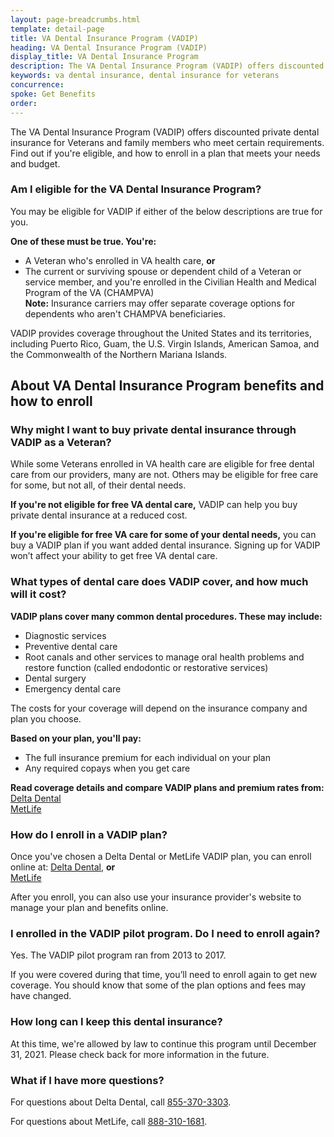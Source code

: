 ```yaml
---
layout: page-breadcrumbs.html
template: detail-page
title: VA Dental Insurance Program (VADIP)
heading: VA Dental Insurance Program (VADIP)
display_title: VA Dental Insurance Program
description: The VA Dental Insurance Program (VADIP) offers discounted private dental insurance for Veterans and family members who meet certain requirements. Find out if you're eligible and how to enroll in a plan that meets your needs.
keywords: va dental insurance, dental insurance for veterans
concurrence: 
spoke: Get Benefits
order:  
---
```


<div class="va-introtext">
  
The VA Dental Insurance Program (VADIP) offers discounted private dental insurance for Veterans and family members who meet certain requirements. Find out if you're eligible, and how to enroll in a plan that meets your needs and budget.

</div>

<div class="feature" markdown="1">

### Am I eligible for the VA Dental Insurance Program?

You may be eligible for VADIP if either of the below descriptions are true for you.

**One of these must be true. You're:**

- A Veteran who's enrolled in VA health care, **or**
- The current or surviving spouse or dependent child of a Veteran or service member, and you're enrolled in the Civilian Health and Medical Program of the VA (CHAMPVA) <br> **Note:** Insurance carriers may offer separate coverage options for dependents who aren't CHAMPVA beneficiaries.

VADIP provides coverage throughout the United States and its territories, including Puerto Rico, Guam, the U.S. Virgin Islands, American Samoa, and the Commonwealth of the Northern Mariana Islands.

</div>

## About VA Dental Insurance Program benefits and how to enroll

### Why might I want to buy private dental insurance through VADIP as a Veteran?

While some Veterans enrolled in VA health care are eligible for free dental care from our providers, many are not. Others may be eligible for free care for some, but not all, of their dental needs.

**If you're not eligible for free VA dental care,** VADIP can help you buy private dental insurance at a reduced cost.

**If you're eligible for free VA care for some of your dental needs,** you can buy a VADIP plan if you want added dental insurance. Signing up for VADIP won’t affect your ability to get free VA dental care.

### What types of dental care does VADIP cover, and how much will it cost?

**VADIP plans cover many common dental procedures. These may include:**

-	Diagnostic services
-	Preventive dental care
-	Root canals and other services to manage oral health problems and restore function (called endodontic or restorative services)
-	Dental surgery
-	Emergency dental care

The costs for your coverage will depend on the insurance company and plan you choose.

**Based on your plan, you'll pay:**
- The full insurance premium for each individual on your plan
- Any required copays when you get care

**Read coverage details and compare VADIP plans and premium rates from:**
[Delta Dental](https://feds.deltadentalins.com/vadip/)<br>
[MetLife](https://www.metlife.com/vadip/)

### How do I enroll in a VADIP plan?

Once you've chosen a Delta Dental or MetLife VADIP plan, you can enroll online at:
[Delta Dental](https://feds.deltadentalins.com/vadip/), **or** <br>
[MetLife](https://www.metlife.com/vadip/)

After you enroll, you can also use your insurance provider's website to manage your plan and benefits online.

### I enrolled in the VADIP pilot program. Do I need to enroll again?

Yes. The VADIP pilot program ran from 2013 to 2017. 

If you were covered during that time, you’ll need to enroll again to get new coverage. You should know that some of the plan options and fees may have changed.

### How long can I keep this dental insurance?

At this time, we're allowed by law to continue this program until December 31, 2021. Please check back for more information in the future.

### What if I have more questions?

For questions about Delta Dental, call <a href="tel:+18553703303">855-370-3303</a>.

For questions about MetLife, call <a href="tel:+18883101681">888-310-1681</a>.
